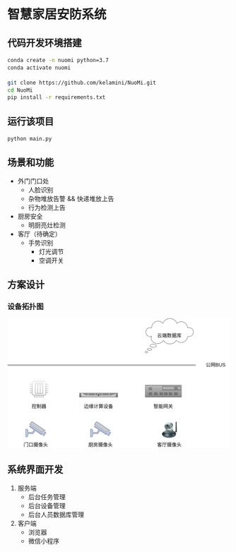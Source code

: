 # 智慧家居安防系统


## 代码开发环境搭建

```bash
conda create -n nuomi python=3.7
conda activate nuomi

git clone https://github.com/kelamini/NuoMi.git
cd NuoMi
pip install -r requirements.txt
```


## 运行该项目

```bash
python main.py
```


## 场景和功能
 - 外门门口处
    - 人脸识别
    - 杂物堆放告警 && 快递堆放上告
    - 行为检测上告
 - 厨房安全
    - 明厨亮灶检测
 - 客厅（待确定）
    - 手势识别
        - 灯光调节
        - 空调开关


## 方案设计

### 设备拓扑图

![设备拓扑图（device topology）](nuomi/assets/device_topology.png)

 ## 系统界面开发

 1. 服务端
    - 后台任务管理
    - 后台设备管理
    - 后台人员数据库管理
 2. 客户端
    - 浏览器
    - 微信小程序
